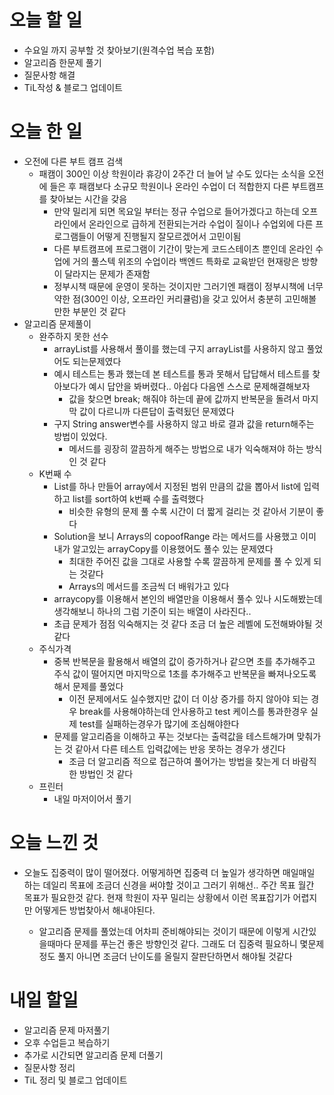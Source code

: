 # 오늘 할 일

- 수요일 까지 공부할 것 찾아보기(원격수업 복습 포함)
- 알고리즘 한문제 풀기
- 질문사항 해결
- TiL작성 & 블로그 업데이트

# 오늘 한 일

- 오전에 다른 부트 캠프 검색
  - 패캠이 300인 이상 학원이라 휴강이 2주간 더 늘어 날 수도 있다는 소식을 오전에 들은 후 패캠보다 소규모 학원이나 온라인 수업이 더 적합한지 다른 부트캠프를 찾아보는 시간을 갖음
    - 만약 밀리게 되면 목요일 부터는 정규 수업으로 들어가겠다고 하는데 오프라인에서 온라인으로 급하게 전환되는거라 수업이 질이나 수업외에 다른 프로그램들이 어떻게 진행될지 잘모르겠어서 고민이됨
    - 다른 부트캠프에 프로그램이 기간이 맞는게 코드스테이츠 뿐인데 온라인 수업에 거의 풀스텍 위조의 수업이라 백엔드 특화로 교육받던 현재랑은 방향이 달라지는 문제가 존재함
    - 정부시책 때문에 운영이 못하는 것이지만 그러기엔 패캠이 정부시책에 너무 약한 점(300인 이상, 오프라인 커리큘럼)을 갖고 있어서 충분히 고민해볼만한 부분인 것 같다
- 알고리즘 문제풀이
  - 완주하지 못한 선수
    - arrayList를 사용해서 풀이를 했는데 구지 arrayList를 사용하지 않고 풀었어도 되는문제였다
    - 예시 테스트는 통과 했는데 본 테스트를 통과 못해서 답답해서 테스트를 찾아보다가 예시 답안을 봐버렸다.. 아쉽다 다음엔 스스로 문제해결해보자
      - 값을 찾으면 break; 해줘야 하는데 끝에 값까지 반복문을 돌려서 마지막 값이 다르니까 다른답이 출력됬던 문제였다
    - 구지 String answer변수를 사용하지 않고 바로 결과 값을 return해주는 방법이 있었다.
      - 메서드를 굉장히 깔끔하게 해주는 방법으로 내가 익숙해져야 하는 방식인 것 같다
  - K번째 수 
    - List를 하나 만들어 array에서 지정된 범위 만큼의 값을 뽑아서 list에 입력하고 list를 sort하여 k번째 수를 출력했다
      - 비슷한 유형의 문제 풀 수록 시간이 더 짧게 걸리는 것 같아서 기분이 좋다
    - Solution을 보니 Arrays의 copoofRange 라는 메서드를 사용했고 이미 내가 알고있는 arrayCopy를 이용했어도 풀수 있는 문제였다
      - 최대한 주어진 값을 그대로 사용할 수록 깔끔하게 문제를 풀 수 있게 되는 것같다
      - Arrays의 메서드를 조금씩 더 배워가고 있다
    - arraycopy를 이용해서 본인의 배열만을 이용해서 풀수 있나 시도해봤는데 생각해보니 하나의 그럼 기준이 되는 배열이 사라진다.. 
    - 초급 문제가 점점 익숙해지는 것 같다 조금 더 높은 레벨에 도전해봐야될 것 같다
  - 주식가격
    - 중복 반복문을 활용해서 배열의 값이 증가하거나 같으면 초를 추가해주고 주식 값이 떨어지면 마지막으로 1초를 추가해주고 반복문을 빠져나오도록 해서 문제를 풀었다
      - 이전 문제에서도 실수했지만 값이 더 이상 증가를 하지 않아야 되는 경우 break를 사용해야하는데 안사용하고 test 케이스를 통과한경우 실제 test를 실패하는경우가 많기에 조심해야한다
    - 문제를 알고리즘을 이해하고 푸는 것보다는 출력값을 테스트해가며 맞춰가는 것 같아서 다른 테스트 입력값에는 반응 못하는 경우가 생긴다
      - 조금 더 알고리즘 적으로 접근하여 풀어가는 방법을 찾는게 더 바람직한 방법인 것 같다
  - 프린터
    - 내일 마저이어서 풀기

# 오늘 느낀 것

-   오늘도 집중력이 많이 떨어졌다. 어떻게하면 집중력 더 높일가 생각하면 매일매일 하는 데일리 목표에 조금더 신경을 써야할 것이고 그러기 위해선.. 주간 목표 월간 목표가 필요한것 같다. 현재 학원이 자꾸 밀리는 상황에서 이런 목표잡기가 어렵지만 어떻게든 방법찾아서 해내야된다. 

    -   알고리즘 문제를 풀었는데 어차피 준비해야되는 것이기 때문에 이렇게 시간있을때마다 문제를 푸는건 좋은 방향인것 같다. 그래도 더 집중력 필요하니 몇문제 정도 풀지 아니면 조금더 난이도를 올릴지 잘판단하면서 해야될 것같다

    

# 내일 할일

- 알고리즘 문제 마저풀기
- 오후 수업듣고 복습하기
- 추가로 시간되면 알고리즘 문제 더풀기
- 질문사항 정리
- TiL 정리 및 블로그 업데이트



